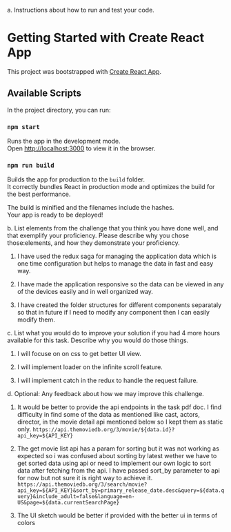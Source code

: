 a. Instructions about how to run and test your code.

# Getting Started with Create React App

This project was bootstrapped with [Create React App](https://github.com/facebook/create-react-app).

## Available Scripts

In the project directory, you can run:

### `npm start`

Runs the app in the development mode.\
Open [http://localhost:3000](http://localhost:3000) to view it in the browser.

### `npm run build`

Builds the app for production to the `build` folder.\
It correctly bundles React in production mode and optimizes the build for the best performance.

The build is minified and the filenames include the hashes.\
Your app is ready to be deployed!

b. List elements from the challenge that you think you have done well, and
that exemplify your proficiency. Please describe why you chose those:elements, and how they demonstrate your proficiency.

1. I have used the redux saga for managing the application data which is one time configuration but helps to manage the data in fast and easy way.

2. I have made the application responsive so the data can be viewed in any of the devices easily and in well organized way.

3. I have created the folder structures for different components separataly so that in future if I need to modify any component then I can easily modify them.

c. List what you would do to improve your solution if you had 4 more hours
available for this task. Describe why you would do those things.

1. I will focuse on on css to get better UI view.

2. I will implement loader on the infinite scroll feature.

3. I will implement catch in the redux to handle the request failure.

d. Optional: Any feedback about how we may improve this challenge.

1. It would be better to provide the api endpoints in the task pdf doc. I find difficulty in find some of the data as mentioned like cast, actors, director, in the movie detail api mentioned below so I kept them as static only.
   `https://api.themoviedb.org/3/movie/${data.id}?api_key=${API_KEY}`

2. The get movie list api has a param for sorting but it was not working as expected so i was confused about sorting by latest wether we have to get sorted data using api or need to implement our own logic to sort data after fetching from the api. I have passed sort_by parameter to api for now but not sure it is right way to achieve it.
   `https://api.themoviedb.org/3/search/movie?api_key=${API_KEY}&sort_by=primary_release_date.desc&query=${data.query}&include_adult=false&language=en-US&page=${data.currentSearchPage}`

3. The UI sketch would be better if provided with the better ui in terms of colors
